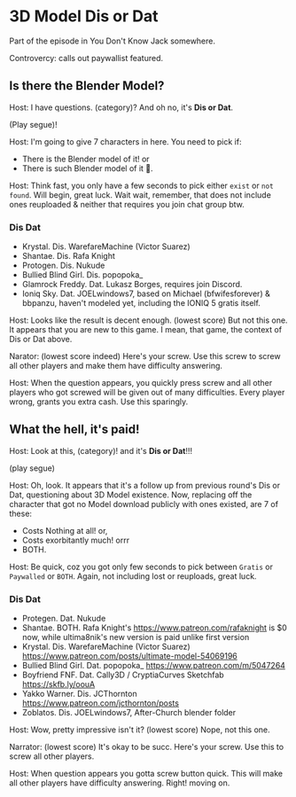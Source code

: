 # 3D Model Dis or Dat

Part of the episode in You Don't Know Jack somewhere.

Controvercy: calls out paywallist featured.

## Is there the Blender Model?

Host: I have questions. (category)? And oh no, it's **Dis or Dat**.

(Play segue)!

Host: I'm going to give 7 characters in here. You need to pick if:

- There is the Blender model of it! or
- There is such Blender model of it 🗿.

Host: Think fast, you only have a few seconds to pick either `exist` or `not found`. Will begin, great luck. Wait wait, remember, that does not include ones reuploaded & neither that requires you join chat group btw.

### Dis Dat

- Krystal. Dis. WarefareMachine (Victor Suarez)
- Shantae. Dis. Rafa Knight 
- Protogen. Dis. Nukude
- Bullied Blind Girl. Dis. popopoka_
- Glamrock Freddy. Dat. Lukasz Borges, requires join Discord.
- Ioniq Sky. Dat. JOELwindows7, based on Michael (bfwifesforever) & bbpanzu, haven't modeled yet, including the IONIQ 5 gratis itself.

Host: Looks like the result is decent enough. (lowest score) But not this one. It appears that you are new to this game. I mean, that game, the context of Dis or Dat above.

Narator: (lowest score indeed) Here's your screw. Use this screw to screw all other players and make them have difficulty answering.

Host: When the question appears, you quickly press screw and all other players who got screwed will be given out of many difficulties. Every player wrong, grants you extra cash. Use this sparingly.

## What the hell, it's paid!

Host: Look at this, (category)! and it's **Dis or Dat**!!!

(play segue)

Host: Oh, look. It appears that it's a follow up from previous round's Dis or Dat, questioning about 3D Model existence. Now, replacing off the character that got no Model download publicly with ones existed, are 7 of these:

- Costs Nothing at all! or,
- Costs exorbitantly much! orrr
- BOTH.

Host: Be quick, coz you got only few seconds to pick between `Gratis` or `Paywalled` or `BOTH`. Again, not including lost or reuploads, great luck.

### Dis Dat

- Protegen. Dat. Nukude
- Shantae. BOTH. Rafa Knight's https://www.patreon.com/rafaknight is $0 now, while ultima8nik's new version is paid unlike first version
- Krystal. Dis. WarefareMachine (Victor Suarez) https://www.patreon.com/posts/ultimate-model-54069196
- Bullied Blind Girl. Dat. popopoka_ https://www.patreon.com/m/5047264
- Boyfriend FNF. Dat. Cally3D / CryptiaCurves Sketchfab https://skfb.ly/oouA
- Yakko Warner. Dis. JCThornton https://www.patreon.com/jcthornton/posts
- Zoblatos. Dis. JOELwindows7, After-Church blender folder

Host: Wow, pretty impressive isn't it? (lowest score) Nope, not this one.

Narrator: (lowest score) It's okay to be succ. Here's your screw. Use this to screw all other players.

Host: When question appears you gotta screw button quick. This will make all other players have difficulty answering. Right! moving on.
